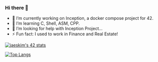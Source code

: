 ### Hi there 👋

- 🔭 I’m currently working on Inception, a docker compose project for 42.
- 🌱 I’m learning C, Shell, ASM, CPP.
- 🤔 I’m looking for help with Inception Project...
- ⚡ Fun fact: I used to work in Finance and Real Estate!

[![jaeskim's 42 stats](https://badge42.herokuapp.com/api/stats/mlarboul?privacyName=true)](https://github.com/UnDesSix)

[![Top Langs](https://github-readme-stats.vercel.app/api/top-langs/?username=UnDesSix)](https://github.com/UnDesSix)
